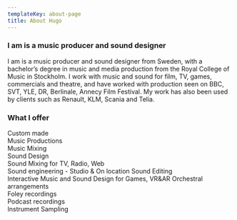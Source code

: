 ```yaml
---
templateKey: about-page
title: About Hugo
---
```

### I am is a music producer and sound designer

I am is a music producer and sound designer from Sweden, with a bachelor’s degree in music and media production from the Royal College of Music in Stockholm. I work with music and sound for film, TV, games, commercials and theatre, and have worked with production seen on BBC, SVT, YLE, DR, Berlinale, Annecy Film Festival.
My work has also been used by clients such as Renault, KLM, Scania and Telia.

### What I offer

Custom made \
Music Productions\
Music Mixing\
Sound Design\
Sound Mixing for TV, Radio, Web\
Sound engineering - Studio & On location Sound Editing\
Interactive Music and Sound Design for Games, VR&AR Orchestral arrangements\
Foley recordings\
Podcast recordings\
Instrument Sampling
